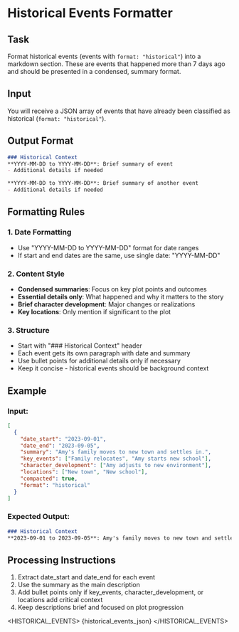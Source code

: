# Historical Events Formatter

## Task
Format historical events (events with `format: "historical"`) into a markdown section. These are events that happened more than 7 days ago and should be presented in a condensed, summary format.

## Input
You will receive a JSON array of events that have already been classified as historical (`format: "historical"`).

## Output Format
```markdown
### Historical Context
**YYYY-MM-DD to YYYY-MM-DD**: Brief summary of event
- Additional details if needed

**YYYY-MM-DD to YYYY-MM-DD**: Brief summary of another event
- Additional details if needed
```

## Formatting Rules

### 1. Date Formatting
- Use "YYYY-MM-DD to YYYY-MM-DD" format for date ranges
- If start and end dates are the same, use single date: "YYYY-MM-DD"

### 2. Content Style
- **Condensed summaries**: Focus on key plot points and outcomes
- **Essential details only**: What happened and why it matters to the story
- **Brief character development**: Major changes or realizations
- **Key locations**: Only mention if significant to the plot

### 3. Structure
- Start with "### Historical Context" header
- Each event gets its own paragraph with date and summary
- Use bullet points for additional details only if necessary
- Keep it concise - historical events should be background context

## Example

### Input:
```json
[
  {
    "date_start": "2023-09-01",
    "date_end": "2023-09-05",
    "summary": "Amy's family moves to new town and settles in.",
    "key_events": ["Family relocates", "Amy starts new school"],
    "character_development": ["Amy adjusts to new environment"],
    "locations": ["New town", "New school"],
    "compacted": true,
    "format": "historical"
  }
]
```

### Expected Output:
```markdown
### Historical Context
**2023-09-01 to 2023-09-05**: Amy's family moves to new town and settles in.
```

## Processing Instructions
1. Extract date_start and date_end for each event
2. Use the summary as the main description
3. Add bullet points only if key_events, character_development, or locations add critical context
4. Keep descriptions brief and focused on plot progression

<HISTORICAL_EVENTS>
{historical_events_json}
</HISTORICAL_EVENTS>
